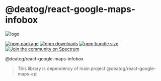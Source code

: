 # @deatog/react-google-maps-infobox

![logo](https://raw.githubusercontent.com/deAtog/react-google-maps/master/logo.png)

[![npm package](https://img.shields.io/npm/v/@deatog/react-google-maps-infobox)](https://www.npmjs.com/package/@deatog/react-google-maps-infobox)
[![npm downloads](https://img.shields.io/npm/dt/@deatog/react-google-maps-infobox)](https://www.npmjs.com/package/@deatog/react-google-maps-infobox)
[![npm bundle size](https://img.shields.io/bundlephobia/min/@deatog/react-google-maps-infobox)](https://www.npmjs.com/package/@deatog/react-google-maps-infobox)
[![Join the community on Spectrum](https://withspectrum.github.io/badge/badge.svg)](https://spectrum.chat/react-google-maps)

@deatog/react-google-maps-infobox

> This library is dependency of main project @deatog/react-google-maps-api
